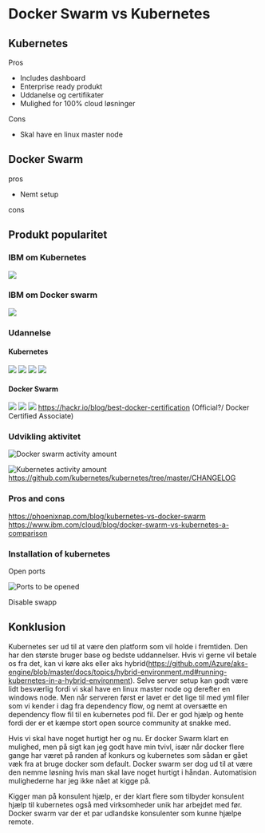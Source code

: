 
# Docker Swarm vs Kubernetes

## Kubernetes

Pros

- Includes dashboard
- Enterprise ready produkt
- Uddanelse og certifikater
- Mulighed for 100% cloud løsninger

Cons
- Skal have en linux master node


## Docker Swarm
pros
- Nemt setup

cons

## Produkt popularitet

### IBM om Kubernetes
![](https://i.gyazo.com/1b896eecd6699bed3e6a58edbce6d4b5.png)

### IBM om Docker swarm
![](https://i.gyazo.com/a055bef1315756e4bb002f9f8426144f.png)

### Udannelse 

#### Kubernetes
![](https://i.gyazo.com/a2e509335dd96469a88380189c1d74c1.png)
![](https://i.gyazo.com/3afa365b705f1054009f1a8e74890215.png)
![](https://i.gyazo.com/8ed1ee387638dbd81fdf499bb6ee693f.png)
![](https://i.gyazo.com/45e9c077cffb296e10c8a562b5ab6d31.png)

#### Docker Swarm
![](https://i.gyazo.com/80e143de11eb5942dbe63e696a8bdd3a.png)
![](https://i.gyazo.com/ed275b4b178d364806a8884208ce1c91.png)
![](https://i.gyazo.com/fcb44d210a2b014d32d53ebf9595af80.png)
https://hackr.io/blog/best-docker-certification (Official?/ Docker Certified Associate)

### Udvikling aktivitet
![Docker swarm activity amount](https://i.gyazo.com/4d8b978f3ec61e798cf7fd078e847449.png)

![Kubernetes activity amount](https://i.gyazo.com/66d5471e00b9262d993ac5cb079b2d8a.png)
https://github.com/kubernetes/kubernetes/tree/master/CHANGELOG

### Pros and cons
https://phoenixnap.com/blog/kubernetes-vs-docker-swarm
https://www.ibm.com/cloud/blog/docker-swarm-vs-kubernetes-a-comparison


### Installation of kubernetes

Open ports

![Ports to be opened](https://i.gyazo.com/efc231b9cc8c1644a32aa989196ef2f4.png)

Disable swapp 


## Konklusion
Kubernetes ser ud til at være den platform som vil holde i fremtiden. Den har den største bruger base og bedste uddannelser. Hvis vi gerne vil betale os fra det, kan vi køre aks eller aks hybrid(https://github.com/Azure/aks-engine/blob/master/docs/topics/hybrid-environment.md#running-kubernetes-in-a-hybrid-environment). Selve server setup kan godt være lidt besværlig fordi vi skal have en linux master node og derefter en windows node. Men når serveren først er lavet er det lige til med yml filer som vi kender i dag fra dependency flow, og nemt at oversætte en dependency flow fil til en kubernetes pod fil.
Der er god hjælp og hente fordi der er et kæmpe stort open source community at snakke med.

Hvis vi skal have noget hurtigt her og nu. Er docker Swarm klart en mulighed, men på sigt kan jeg godt have min tvivl, især når docker flere gange har været på randen af konkurs og kubernetes som sådan er gået væk fra at bruge docker som default. Docker swarm ser dog ud til at være den nemme løsning hvis man skal lave noget hurtigt i håndan. Automatision mulighederne har jeg ikke nået at kigge på.


Kigger man på konsulent hjælp, er der klart flere som tilbyder konsulent hjælp til kubernetes også med virksomheder unik har arbejdet med før. Docker swarm var der et par udlandske konsulenter som kunne hjælpe remote. 
